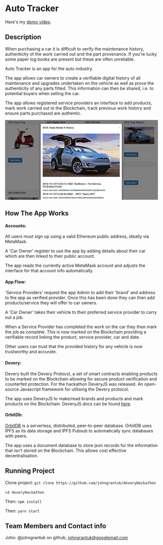 # Auto Tracker

Here's my [demo video]().

## Description

When purchasing a car it is difficult to verify the maintenance history, authenticity of the work carried out and the part provenance. If you're lucky some paper log books are present but these are often unreliable.

Auto Tracker is an app for the auto industry.

The app allows car owners to create a verifiable digital history of all maintenance and upgrades undertaken on the vehicle as well as prove the authenticity of any parts fitted. This information can then be shared, i.e. to potential buyers when selling the car.

The app allows registered service providers an interface to add products, mark work carried out to the Blockchain, track previous work history and ensure parts purchased are authentic.

![Screenshot](ScreenShot.png)

## How The App Works

#### Accounts:

All users must sign up using a valid Ethereum public address, ideally via MetaMask.

A 'Car Owner' register to use the app by adding details about their car which are then linked to their public account.

The app reads the currently active MetaMask account and adjusts the interface for that account info automatically.

#### App Flow:

'Service Providers' request the app Admin to add their 'brand' and address to the app as verified provider. Once this has been done they can then add products/service they will offer to car owners.

A 'Car Owner' takes their vehicle to their preferred service provider to carry out a job.

When a Service Provider has completed the work on the car they then mark the job as complete. This is now marked on the Blockchain providing a verifiable record linking the product, service provider, car and date.

Other users can trust that the provided history for any vehicle is now trustworthy and accurate.

#### Devery:

Devery built the Devery Protocol, a set of smart contracts enabling products to be marked on the Blockchain allowing for secure product verification and counterfeit protection. For the hackathon DeveryJS was released. An open-source Javascript framework for utilising the Devery protocol.

The app uses DeveryJS to make/read brands and products and mark products on the Blockchain. DeveryJS docs can be found [here](https://devery.github.io/deveryjs/index.html).


#### OrbitDb:

[OrbitDB](https://github.com/orbitdb/orbit-db) is a serverless, distributed, peer-to-peer database. OrbitDB uses IPFS as its data storage and IPFS Pubsub to automatically sync databases with peers.

The app uses a document database to store json records for the information that isn't stored on the Blockchain. This allows cost effective decentralisation.

## Running Project

Clone project: ```git clone https://github.com/johngrantuk/deveryHackathon```

```cd deveryHackathon```

Then: ```npm install```

Then: ```yarn start```

## Team Members and Contact info

John: @johngrantuk on github, johngrantuk@googlemail.com
